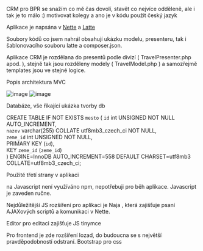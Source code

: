 CRM pro BPR se snažím co mě čas dovolí, stavět co nejvíce odděleně, ale i tak je to málo :) motivovat kolegy a ano je v kódu použit český jazyk

Aplikace je napsána v [Nette](https://nette.org/cs/) a [Latte](https://latte.nette.org/)

Soubory kódů co jsem nahrál obsahují ukázku modelu, presenteru, tak i šablonovacího souboru latte a composer.json.

Aplikace CRM je rozdělana do presentů podle divizí ( TravelPresenter.php apod. ), stejně tak jsou rozděleny modely ( TravelModel.php ) a samozřejmě templates jsou ve stejné logice.

Popis architektura MVC

![image](https://github.com/MiRdACz/CRM/assets/9698726/42a25108-b7d0-45aa-bf34-9e2afb3178cf)
![image](https://github.com/MiRdACz/CRM/assets/9698726/1d478cda-4fad-442f-a126-24aa7e525bff)

Databáze, vše říkající ukázka tvorby db

CREATE TABLE IF NOT EXISTS `mesto` (
 `id` int UNSIGNED NOT NULL AUTO_INCREMENT,  
 `nazev` varchar(255) COLLATE utf8mb3_czech_ci NOT NULL,  
 `zeme_id` int UNSIGNED NOT NULL,  
 PRIMARY KEY (`id`),  
 KEY `zeme_id` (`zeme_id`)  
) ENGINE=InnoDB AUTO_INCREMENT=558 DEFAULT CHARSET=utf8mb3 COLLATE=utf8mb3_czech_ci;


Použité třetí strany v aplikaci

na Javascript není využíváno npm, nepotřebuji pro běh aplikace.
Javascript je zaveden ručne.

Nejdůležitější JS rozšíření pro aplikaci je Naja , která zajišťuje psaní AJAXových scriptů a komunikaci v Nette.

Editor pro editaci zajišťuje JS tinymce

Pro frontend je zde rozšíření lozad, do budoucna se s největší pravděpodobností odstraní.
Bootstrap pro css


